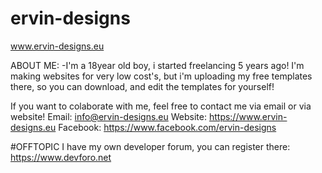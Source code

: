 # ervin-designs
www.ervin-designs.eu

ABOUT ME:
-I'm a 18year old boy, i started freelancing 5 years ago!
I'm making websites for very low cost's, but i'm uploading my free templates there,
so you can download, and edit the templates for yourself!

If you want to colaborate with me, feel free to contact me via email or via website!
Email: info@ervin-designs.eu
Website: https://www.ervin-designs.eu
Facebook: https://www.facebook.com/ervin-designs

#OFFTOPIC
I have my own developer forum, you can register there:
https://www.devforo.net
